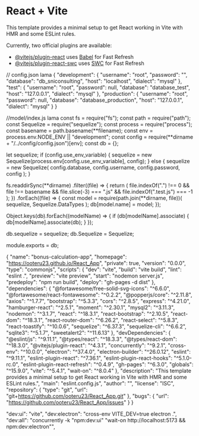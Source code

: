 # React + Vite

This template provides a minimal setup to get React working in Vite with HMR and some ESLint rules.

Currently, two official plugins are available:

- [@vitejs/plugin-react](https://github.com/vitejs/vite-plugin-react/blob/main/packages/plugin-react/README.md) uses [Babel](https://babeljs.io/) for Fast Refresh
- [@vitejs/plugin-react-swc](https://github.com/vitejs/vite-plugin-react-swc) uses [SWC](https://swc.rs/) for Fast Refresh

// config.json lama
{
"development": {
"username": "root",
"password": "",
"database": "db_sniconsulting",
"host": "localhost",
"dialect": "mysql"
},
"test": {
"username": "root",
"password": null,
"database": "database_test",
"host": "127.0.0.1",
"dialect": "mysql"
},
"production": {
"username": "root",
"password": null,
"database": "database_production",
"host": "127.0.0.1",
"dialect": "mysql"
}
}

//model/index.js lama
const fs = require("fs");
const path = require("path");
const Sequelize = require("sequelize");
const process = require("process");
const basename = path.basename(**filename);
const env = process.env.NODE_ENV || "development";
const config = require(**dirname + "/../config/config.json")[env];
const db = {};

let sequelize;
if (config.use_env_variable) {
sequelize = new Sequelize(process.env[config.use_env_variable], config);
} else {
sequelize = new Sequelize(
config.database,
config.username,
config.password,
config
);
}

fs.readdirSync(**dirname)
.filter((file) => {
return (
file.indexOf(".") !== 0 &&
file !== basename &&
file.slice(-3) === ".js" &&
file.indexOf(".test.js") === -1
);
})
.forEach((file) => {
const model = require(path.join(**dirname, file))(
sequelize,
Sequelize.DataTypes
);
db[model.name] = model;
});

Object.keys(db).forEach((modelName) => {
if (db[modelName].associate) {
db[modelName].associate(db);
}
});

db.sequelize = sequelize;
db.Sequelize = Sequelize;

module.exports = db;

{
"name": "bonus-calculation-app",
"homepage": "https://ooteru23.github.io/React_App",
"private": true,
"version": "0.0.0",
"type": "commonjs",
"scripts": {
"dev": "vite",
"build": "vite build",
"lint": "eslint .",
"preview": "vite preview",
"start": "nodemon server.js",
"predeploy": "npm run build",
"deploy": "gh-pages -d dist"
},
"dependencies": {
"@fortawesome/free-solid-svg-icons": "^6.6.0",
"@fortawesome/react-fontawesome": "^0.2.2",
"@popperjs/core": "^2.11.8",
"axios": "^1.7.7",
"bootstrap": "^5.3.3",
"cors": "^2.8.5",
"express": "^4.21.0",
"hamburger-react": "^2.5.1",
"moment": "^2.30.1",
"mysql2": "^3.11.3",
"nodemon": "^3.1.7",
"react": "^18.3.1",
"react-bootstrap": "^2.10.5",
"react-dom": "^18.3.1",
"react-router-dom": "^6.26.2",
"react-select": "^5.8.3",
"react-toastify": "^10.0.6",
"sequelize": "^6.37.3",
"sequelize-cli": "^6.6.2",
"sqlite3": "^5.1.7",
"sweetalert2": "^11.6.13"
},
"devDependencies": {
"@eslint/js": "^9.11.1",
"@types/react": "^18.3.3",
"@types/react-dom": "^18.3.0",
"@vitejs/plugin-react": "^4.3.1",
"concurrently": "^9.2.1",
"cross-env": "^10.0.0",
"electron": "^37.4.0",
"electron-builder": "^26.0.12",
"eslint": "^9.11.1",
"eslint-plugin-react": "^7.36.1",
"eslint-plugin-react-hooks": "^5.1.0-rc.0",
"eslint-plugin-react-refresh": "^0.4.9",
"gh-pages": "^6.3.0",
"globals": "^15.9.0",
"vite": "^5.4.1",
"wait-on": "^8.0.4"
},
"description": "This template provides a minimal setup to get React working in Vite with HMR and some ESLint rules.",
"main": "eslint.config.js",
"author": "",
"license": "ISC",
"repository": {
"type": "git",
"url": "git+https://github.com/ooteru23/React_App.git"
},
"bugs": {
"url": "https://github.com/ooteru23/React_App/issues"
}
}

"dev:ui": "vite",
"dev:electron": "cross-env VITE_DEV=true electron .",
"dev:all": "concurrently -k \"npm:dev:ui\" \"wait-on http://localhost:5173 && npm:dev:electron\"",
